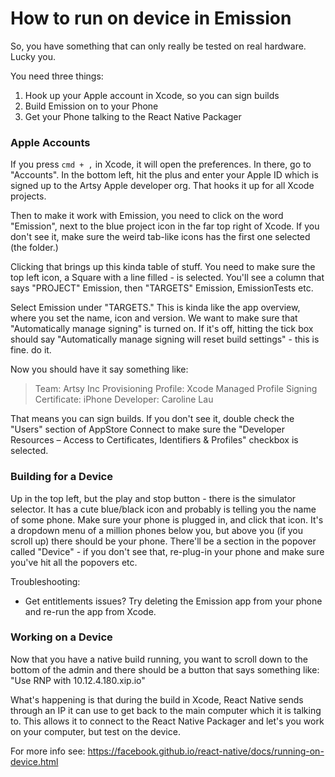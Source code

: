 # How to run on device in Emission

So, you have something that can only really be tested on real hardware. Lucky you.

You need three things:

1. Hook up your Apple account in Xcode, so you can sign builds
2. Build Emission on to your Phone
3. Get your Phone talking to the React Native Packager

### Apple Accounts

If you press `cmd + ,` in Xcode, it will open the preferences. In there, go to "Accounts". In the bottom left, hit the plus and enter your Apple ID which is signed up to the Artsy Apple developer org. That hooks it up for all Xcode projects.

Then to make it work with Emission, you need to click on the word "Emission", next to the blue project icon in the far top right of Xcode. If you don't see it, make sure the weird tab-like icons has the first one selected (the folder.)

Clicking that brings up this kinda table of stuff. You need to make sure the top left icon, a Square with a line filled - is selected. You'll see a column that says "PROJECT" Emission, then "TARGETS" Emission, EmissionTests etc.

Select Emission under "TARGETS." This is kinda like the app overview, where you set the name, icon and version. We want to make sure that "Automatically manage signing" is turned on. If it's off, hitting the tick box should say "Automatically manage signing will reset build settings" - this is fine. do it.

Now you should have it say something like:

> Team: Artsy Inc
> Provisioning Profile: Xcode Managed Profile
> Signing Certificate: iPhone Developer: Caroline Lau

That means you can sign builds. If you don't see it, double check the "Users" section of AppStore Connect to make sure the "Developer Resources – Access to Certificates, Identifiers & Profiles" checkbox is selected.

### Building for a Device

Up in the top left, but the play and stop button - there is the simulator selector. It has a cute blue/black icon and probably is telling you the name of some phone. Make sure your phone is plugged in, and click that icon. It's a dropdown menu of a million phones below you, but above you (if you scroll up) there should be your phone. There'll be a section in the popover called "Device" - if you don't see that, re-plug-in your phone and make sure you've hit all the popovers etc.

Troubleshooting:

- Get entitlements issues? Try deleting the Emission app from your phone and re-run the app from Xcode.

### Working on a Device

Now that you have a native build running, you want to scroll down to the bottom of the admin and there should be a button that says something like: "Use RNP with 10.12.4.180.xip.io"

What's happening is that during the build in Xcode, React Native sends through an IP it can use to get back to the main computer which it is talking to. This allows it to connect to the React Native Packager and let's you work on your computer, but test on the device.

For more info see: https://facebook.github.io/react-native/docs/running-on-device.html
